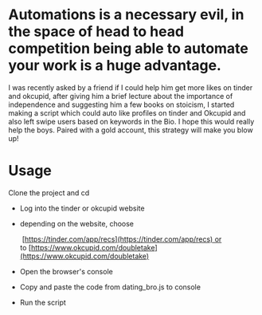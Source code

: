 
# Automations is a necessary evil, in the space of head to head competition being able to automate your work is a huge advantage.

I was recently asked by a friend if I could help him get more likes on tinder and okcupid, after giving him a brief lecture about the importance of independence and suggesting him a few books on stoicism, I started making a script which could auto like profiles on tinder and Okcupid and also left swipe users based on keywords in the Bio. I hope this would really help the boys. Paired with a gold account, this strategy will make you blow up!

# Usage

Clone the project and cd

- Log into the tinder or okcupid website
- depending on the website, choose
    
     [https://tinder.com/app/recs](https://tinder.com/app/recs) or to [https://www.okcupid.com/doubletake](https://www.okcupid.com/doubletake)
    
- Open the browser's console
- Copy and paste the code from dating_bro.js to console
- Run the script


